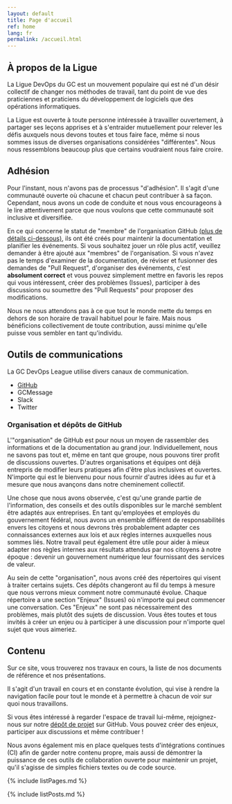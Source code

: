 ```yaml
---
layout: default
title: Page d'accueil
ref: home
lang: fr
permalink: /accueil.html
---
```


## À propos de la Ligue

La Ligue DevOps du GC est un mouvement populaire qui est né d'un désir collectif de changer nos méthodes de travail, tant du point de vue des praticiennes et praticiens du développement de logiciels que des opérations informatiques.

La Ligue est ouverte à toute personne intéressée à travailler ouvertement, à partager ses leçons apprises et à s'entraider mutuellement pour relever les défis auxquels nous devons toutes et tous faire face, même si nous sommes issus de diverses organisations considérées "différentes".
Nous nous ressemblons beaucoup plus que certains voudraient nous faire croire.

## Adhésion

Pour l'instant, nous n'avons pas de processus "d'adhésion".
Il s'agit d'une communauté ouverte où chacune et chacun peut contribuer à sa façon.
Cependant, nous avons un code de conduite et nous vous encourageons à le lire attentivement parce que nous voulons que cette communauté soit inclusive et diversifiée.

En ce qui concerne le statut de "membre" de l'organisation GitHub [(plus de détails ci-dessous)](#github-organisation-and-repositories), ils ont été créés pour maintenir la documentation et planifier les événements.
Si vous souhaitez jouer un rôle plus actif, veuillez demander à être ajouté aux "membres" de l'organisation.
Si vous n'avez pas le temps d'examiner de la documentation, de réviser et fusionner des demandes de "Pull Request", d'organiser des événements, c'est **absolument correct** et vous pouvez simplement mettre en favoris les repos qui vous intéressent, créer des problèmes (Issues), participer à des discussions ou soumettre des "Pull Requests" pour proposer des modifications.

Nous ne nous attendons pas à ce que tout le monde mette du temps en dehors de son horaire de travail habituel pour le faire.
Mais nous bénéficions collectivement de toute contribution, aussi minime qu'elle puisse vous sembler en tant qu'individu.

## Outils de communications

La GC DevOps League utilise divers canaux de communication.

* [GitHub](#github-organisation-and-repositories)
* GCMessage
* Slack
* Twitter

### Organisation et dépôts de GitHub

L'"organisation" de GitHub est pour nous un moyen de rassembler des informations et de la documentation au grand jour.
Individuellement, nous ne savons pas tout et, même en tant que groupe, nous pouvons tirer profit de discussions ouvertes.
D'autres organisations et équipes ont déjà entrepris de modifier leurs pratiques afin d'être plus inclusives et ouvertes.
N'importe qui est le bienvenu pour nous fournir d'autres idées au fur et à mesure que nous avançons dans notre cheminement collectif.

Une chose que nous avons observée, c'est qu'une grande partie de l'information, des conseils et des outils disponibles sur le marché semblent être adaptés aux entreprises.
En tant qu'employées et employés du gouvernement fédéral, nous avons un ensemble différent de responsabilités envers les citoyens et nous devrons très probablement adapter ces connaissances externes aux lois et aux règles internes auxquelles nous sommes liés.
Notre travail peut également être utile pour aider à mieux adapter nos règles internes aux résultats attendus par nos citoyens à notre époque : devenir un gouvernement numérique leur fournissant des services de valeur.

Au sein de cette "organisation", nous avons créé des répertoires qui visent à traiter certains sujets.
Ces dépôts changeront au fil du temps à mesure que nous verrons mieux comment notre communauté évolue.
Chaque répertoire a une section "Enjeux" (Issues) où n'importe qui peut commencer une conversation.
Ces "Enjeux" ne sont pas nécessairement des problèmes, mais plutôt des sujets de discussion.
Vous êtes toutes et tous invités à créer un enjeu ou à participer à une discussion pour n'importe quel sujet que vous aimeriez.

## Contenu

Sur ce site, vous trouverez nos travaux en cours, la liste de nos documents de référence et nos présentations.

Il s'agit d'un travail en cours et en constante évolution, qui vise à rendre la navigation facile pour tout le monde et à permettre à chacun de voir sur quoi nous travaillons.

Si vous êtes intéressé à regarder l'espace de travail lui-même, rejoignez-nous sur notre [dépôt de projet](https://github.com/gcdevops/gcdevops.github.io) sur GitHub.
Vous pouvez créer des enjeux, participer aux discussions et même contribuer !

Nous avons également mis en place quelques tests d'intégrations continues (CI) afin de garder notre contenu propre, mais aussi de démontrer la puissance de ces outils de collaboration ouverte pour maintenir un projet, qu'il s'agisse de simples fichiers textes ou de code source.

{% include listPages.md %}

{% include listPosts.md %}
